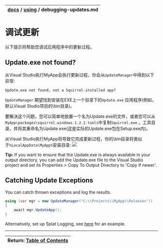 | [docs](..)  / [using](.) / debugging-updates.md
|:---|

# 调试更新
以下提示将帮助您调试应用程序中的更新过程。
## Update.exe not found?

从Visual Studio执行MyApp会执行更新过程，你会从`UpdateManager`中得到以下异常:
~~~
Update.exe not found, not a Squirrel-installed app?
~~~


 `UpdateManager`
期望找到安装在EXE上一个目录下的`Update.exe` 应用程序(例如，默认Visual Studio项目的\bin目录)。

要解决这个问题，您可以简单地放置一个名为Update.exe的文件，或者您可以从 `MyApp\packages\squirrel.windows.1.2.2.tools`中复制`Squirrel.exe` 。工具目录，并将其重命名为Update.exe(这是实际的Update.exe包在Setup.exe内)。

从Visual Studio执行MyApp将导致它完成更新过程，你的\bin目录将类似于`%LocalAppData\MyApp%`安装目录:
![](images/debugging-update-dir.png)

**Tip:** If you want to ensure that the Update.exe is always available in your output directory, you can add the Update.exe file to the Visual Studio project and set its Properties > Copy To Output Directory to 'Copy if newer'. 

## Catching Update Exceptions

You can catch thrown exceptions and log the results. 

~~~cs
using (var mgr = new UpdateManager("C:\\Projects\\MyApp\\Releases"))
{
    await mgr.UpdateApp();
}
~~~

Alternatively, set up Splat Logging, see [here](https://github.com/Squirrel/Squirrel.Windows.Next/blob/6d7ae23602a3d9a7636265403d42c1090260e6dc/src/Update/Program.cs#L53) for an example.


---
| Return: [Table of Contents](../readme.md) |
|----|
